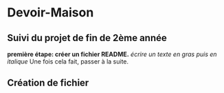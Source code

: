 # Devoir-Maison
## Suivi du projet de fin de 2ème année

**première étape: créer un fichier README.**
*écrire un texte en gras puis en italique*
Une fois cela fait, passer à la suite.

## Création de fichier

